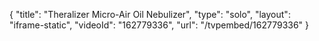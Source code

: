 {
    "title": "Theralizer Micro-Air Oil Nebulizer",
    "type": "solo",
    "layout": "iframe-static",
    "videoId": "162779336",
    "url": "\/tvpembed\/162779336"
}